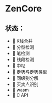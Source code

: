 # ZenCore

## 状态：
- 🥳 K线合并
- 🥳 分型检测
- 🥳 笔检测
- 🤯 线段检测
- 🤔 中枢
- 🤔 走势与走势类型
- 🤔 同级别分解
- 🤔 买卖点识别
- 🤔 wasm
- 🤔 C API